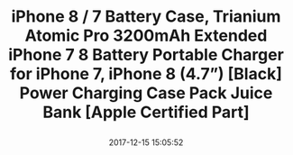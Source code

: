 ---
title: > #shorten me
  iPhone 8 / 7 Battery Case, Trianium Atomic Pro 3200mAh Extended iPhone 7 8 Battery Portable Charger for iPhone 7, iPhone 8 (4.7”) [Black] Power Charging Case Pack Juice Bank [Apple Certified Part]
name: >
  iPhone 8 / 7 Battery Case, Trianium Atomic Pro 3200mAh Extended iPhone 7 8 Battery Portable Charger for iPhone 7, iPhone 8 (4.7”) [Black] Power Charging Case Pack Juice Bank [Apple Certified Part]
date: "2017-12-15 15:05:52"
buy_now: "https://www.amazon.com/Trianium-Extended-Portable-Charging-Certified/dp/B01KL0A3KA?psc=1&SubscriptionId=AKIAIA5RBQIWQVTCUEUQ&tag=coldcutdeals-20&linkCode=xm2&camp=2025&creative=165953&creativeASIN=B01KL0A3KA"
description_markdown: >-

  - IMPORTANT NOTE: Not compatible with Apple stock, wireless charging or traditional 3.5mm headphones. ONLY compatible with Apple Airpod Bluetooth headphones or any other wirelessly connected headphone accessories. Specifically designed for iPhone 8 and iPhone 7.

  - The powerful 3200mAh Li-polymer rechargeable Atomic Pro battery can effectively provide 100%+ extra battery life to your iPhone 7/8, which is equivalent to add 14 + hours talk time or 10+ hours web browsing time and equipped with power level indicator LED lights.

  - 360° comprehensive bumper design and hard-shell backplate, the Trianium Portable Charger protects your iPhone from scratches and other daily wear and tear, yet small and convenient enough to fit easily in your hand or in your pocket.

  - Featuring sync-through technology that you can sync your iPhone to a computer without having to take the battery case off. Simultaneously charge your iPhone and battery case together with the included microUSB cable. The case deploys microUSB input to lightning 8pin output to save you $100+ on keeping multiple apple cables.

  - Trianium iPhone 7/8 Battery Case works with iOS10 and all future updates; the Atomic Pro extended batterys comes with "LIFETIME WARRANTY" by Trianium ensure our products work the way you need them to.


tweet_id_str: "941685745479282688"
price: "$99.99"
list_price: "$99.99"
deal_price: "$27.99"
you_save: "$72.00 (72%)"
asin: "B01KL0A3KA"
image: "https://images-na.ssl-images-amazon.com/images/I/41fIbfgvVIL.jpg"
---